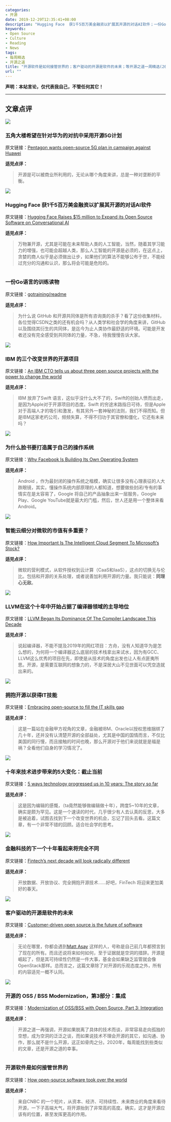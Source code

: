 ```yaml
---
categories:
- 开源
date: 2019-12-29T12:35:41+08:00
description: "Hugging Face  获1千5百万美金融资以扩展其开源的对话AI软件；一份Go语言的训练读物；IBM 的三个改变世界的开源项目；为什么脸书要打造属于自己的操作系统；智能云细分对微软的市值有多重要？LLVM在这个十年中开始占据了编译器领域的主导地位；拥抱开源以获得IT技能；十年来技术进步带来的5大变化：截止当前；金融科技的下一个十年看起来将完全不同；客户驱动的开源是软件的未来；开源的 OSS / BSS  Modernization；开源软件是如何接管世界的"
keywords:
- Open Source
- Culture
- Reading
- News
tags:
- 每周精选
- 开源之道
title: "开源软件是如何接管世界的；客户驱动的开源是软件的未来；等开源之道一周精选(2019 12 29)"
url: ""
---
```

**声明：本站言论，仅代表我自己，不管任何其它！**

---

## 文章点评

![](https://www.ft.com/__origami/service/image/v2/images/raw/http%3A%2F%2Fcom.ft.imagepublish.upp-prod-us.s3.amazonaws.com%2F3159be68-24de-11ea-9f81-051dbffa088d?fit=scale-down&source=next&width=700)

### 五角大楼希望在针对华为的对抗中采用开源5G计划

原文链接：[Pentagon wants open-source 5G plan in campaign against Huawei](https://www.ft.com/content/6863a21a-234a-11ea-92da-f0c92e957a96)

**适兕点评：**

>开源是可以被商业所利用的，无论从哪个角度来讲，总是一种对垄断的平衡。

![](https://iblnews.org/wp-content/uploads/2019/12/HF_pytorch_TF-1.png)

### Hugging Face  获1千5百万美金融资以扩展其开源的对话AI软件

原文链接：[Hugging Face Raises $15 million to Expand its Open Source Software on Conversational AI](https://iblnews.org/hugging-face-raises-15-million-to-expand-its-open-source-software-on-conversational-ai/)

**适兕点评：**

>万物兼开源，尤其是可能在未来帮助人类的人工智能，当然，随着其学习能力的增强，也可能会超越人类，那么人工智能的开源是必须的，在这点上，贪婪的商人似乎是必须做出让步，如果他们的算法不能够公布于世，不能经过充分的沟通和认识，那么将会可能是危险的。

![]()

### 一份Go语言的训练读物

原文链接：[gotraining/readme](https://github.com/ardanlabs/gotraining/blob/master/reading/README.md)

**适兕点评：**

>为什么说 GitHub 和开源共同体是所有咨询类的杀手？看了这份收集材料，各位觉得CSDN之类的还有机会吗？从人类学和社会学的角度来讲，GitHub 以及围绕其衍生的共同体，是迄今为止人类协作最舒适的环境。可能是开发者还没有完全感受到共同体的力量，不急，待我慢慢告诉大家。

![](https://image.businessinsider.com/584e0781a1a45e46008b5050?width=2500&format=jpeg&auto=webp)

### IBM 的三个改变世界的开源项目

原文链接：[An IBM CTO tells us about three open source projects with the power to change the world](https://www.businessinsider.com/ibm-cto-open-source-opentech-hyperledger-quantum-artificial-intelligence-2019-12?IR=T)

**适兕点评：**

>IBM 放弃了Swift 语言，这似乎没什么大不了的，Swift的创始人愤而出走，是因为Apple对于开源项目的态度。Swift 的穷途末路指日可待，但是Apple对于高端人才的吸引和激发，有其另外一套神秘的法则，我们不得而知。但是IBM这家老朽公司，频频失算，不得不归功于其官僚和僵化，它还有未来吗？

![](https://g.foolcdn.com/image/?url=https%3A%2F%2Fg.foolcdn.com%2Feditorial%2Fimages%2F551655%2Foculus-2.jpg&w=700)

### 为什么脸书要打造属于自己的操作系统

原文链接：[Why Facebook Is Building Its Own Operating System](https://www.nasdaq.com/articles/why-facebook-is-building-its-own-operating-system-2019-12-26)

**适兕点评：**

>Android ，作为最封闭的操作系统之楷模，确实让很多没有心理表征的人大跌眼镜，其实，懂操作系统内部原理的人都知道，想要做些封闭/专有的事情实在是太容易了，Google 将自己的产品抽象出来一层服务，Google Play、Google YouTube就是最大的门槛，然后，世人还是用一个整体来看Android。

![](https://specials-images.forbesimg.com/imageserve/1183680555/960x0.jpg?fit=scale)

### 智能云细分对微软的市值有多重要？

原文链接：[How Important Is The Intelligent Cloud Segment To Microsoft’s Stock? ](https://www.forbes.com/sites/greatspeculations/2019/12/26/how-important-is-the-intelligent-cloud-segment-to-microsofts-stock/#47eba1ee1f56)

**适兕点评：**

>微软的营利模式，从软件授权到云计算（CaaS和IaaS），这点的切换无与伦比。包括和开源的关系处理，或者说善加利用开源的力量。我只能说：**同理心无敌**。

![](https://www.phoronix.com/assets/categories/llvm.jpg)

### LLVM在这个十年中开始占据了编译器领域的主导地位

原文链接：[LLVM Began Its Dominance Of The Compiler Landscape This Decade](https://www.phoronix.com/scan.php?page=news_item&px=LLVM-2010s-Dominance)

**适兕点评：**

>说起编译器，不能不提及2019年的网红项目：方舟，没有人知道华为是怎么想的，为何将一个编译器这么底层的技术栈拿出来试水，因为有GCC、LLVM这么优秀的项目在先，即使是从技术的角度出发也让人有点匪夷所思。开源，是需要互联网的想象力的，不是深居大山不见世面可以凭空造就出来的。

![](https://cdn.mos.cms.futurecdn.net/a4prDj5rZ6naQgnnRVKU3K-1024-80.jpg)

### 拥抱开源以获得IT技能

原文链接：[Embracing open-source to fill the IT skills gap](https://www.itproportal.com/features/embracing-open-source-to-fill-the-it-skills-gap/)

**适兕点评：**

>这是一篇站在金融甲方视角的文章，金融被IBM、Oracle以授权思维捆绑了几十年，还并没有认清楚开源的全部益处，尤其是中国的国情而言，不仅比美国的同行慢，而且接触的时间也晚，那么开源对于他们来说就是是福是祸？全看他们自身的学习情况了。

![](https://zdnet2.cbsistatic.com/hub/i/r/2019/12/20/95adbdea-b7f5-4800-bf17-9710012349ff/resize/470xauto/9e37ffdeaad32aa8bb80d027c73078ab/191118-kubecon-023-red-hat-klan.jpg)

### 十年来技术进步带来的5大变化：截止当前

原文链接：[5 ways technology progressed us in 10 years: The story so far](https://www.zdnet.com/article/5-ways-technology-progressed-us-in-10-years-the-story-so-far/)

**适兕点评：**

>这是因为编辑的感慨，（ta竟然能够做编辑做十年），跨度5~10年的文章，确实是颇为罕见。这是一个速读的时代，几乎很少有人去认真的反思，大多是被追着，试图去找到下一个改变世界的机会，忘记了回头去看。这篇文章，有一个非常不错的回顾。适合社会学的思考。

![](https://techcrunch.com/wp-content/uploads/2019/12/opensourcelayer.png)

### 金融科技的下一个十年看起来将完全不同

原文链接：[Fintech’s next decade will look radically different](https://techcrunch.com/2019/12/22/fintechs-next-decade-will-look-radically-different/)

**适兕点评：**

>开放数据、开放协议、完全拥抱开源技术......好吧，FinTech 将迎来更加美好的春天。

![](https://images.idgesg.net/images/article/2018/08/neon_sign_open_24_hours_by_fancycrave_cc0_via_unsplash_1200x800-100766079-large.jpg)

### 客户驱动的开源是软件的未来

原文链接：[Customer-driven open source is the future of software](https://www.itworld.com/article/3511583/customer-driven-open-source-is-the-future-of-software.html)

**适兕点评：**

>无论在哪里，你都会遇到[Matt Asay](https://www.itworld.com/author/Matt-Asay/) 这样的人，号称是自己前几年都预言到了现在的所有。而且还说将来如何如何，至于证据就是空洞的措辞。开源是崛起了，但是其可持续性仍然是一件大事，基金会如果缺乏监管就会像OpenStack那样。总而言之，这篇文章除了对开源的乐观态度之外，所有的内容适兕一概不认同。

![](https://telecoms.com/wp-content/blogs.dir/1/files/2019/12/Article-3-Fig-2.png)

### 开源的 OSS / BSS  Modernization，第3部分：集成

原文链接：[Modernization of OSS/BSS with Open Source, Part 3: Integration](https://telecoms.com/intelligence/modernization-of-oss-bss-with-open-source-part-3-integration/)

**适兕点评：**

>开源之道一再强调，开源如果脱离了具体的技术而谈，非常容易走向孤独的空想，成为空洞的泛泛之谈，而如果说技术不理会开源的其它，如沟通、协作，那么就不是什么开源，这正如骨肉之分。2020年，每周能找到些类似的文章，还是开源之道的幸事。

![]()

### 开源软件是如何接管世界的

原文链接：[How open-source software took over the world](https://www.cnbc.com/2019/12/14/how-open-source-software-became-the-new-industry-standard.html)

**适兕点评：**

>来自CNBC 的一个短片，从资本、经济、可持续性、未来商业的角度来看待开源，一下子高端大气，将开源抬到了非常高的高度。确实，这才是开源应该有的位置，甚至发挥更高的作用。